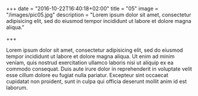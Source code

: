+++
date = "2016-10-22T16:40:18+02:00"
title = "05"
image = "/images/pic05.jpg"
description = "Lorem ipsum dolor sit amet, consectetur adipisicing elit, sed do eiusmod tempor incididunt ut labore et dolore magna aliqua."

+++

Lorem ipsum dolor sit amet, consectetur adipisicing elit, sed do eiusmod
tempor incididunt ut labore et dolore magna aliqua. Ut enim ad minim veniam,
quis nostrud exercitation ullamco laboris nisi ut aliquip ex ea commodo
consequat. Duis aute irure dolor in reprehenderit in voluptate velit esse
cillum dolore eu fugiat nulla pariatur. Excepteur sint occaecat cupidatat non
proident, sunt in culpa qui officia deserunt mollit anim id est laborum.
